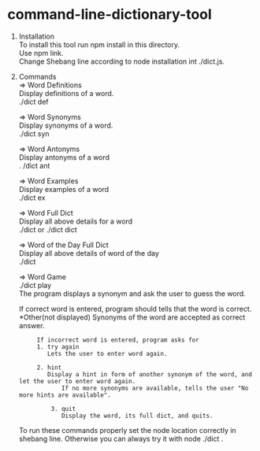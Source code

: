 # command-line-dictionary-tool

1. Installation <br/>
    To install this tool run npm install in this directory. <br/>
    Use npm link.<br/>
    Change Shebang line according to node installation int ./dict.js.<br/>
   
2. Commands <br/>
 	=> Word Definitions<br/>
	  Display definitions of a word. <br/>
	  ./dict def <word><br/>

	=> Word Synonyms<br/>
	  Display synonyms of a word. <br/>
	  ./dict syn <word><br/>
    
	=> Word Antonyms<br/>
	  Display antonyms of a word<br/>
	  . /dict ant <word><br/>

 	=> Word Examples<br/>
	  Display examples of a word<br/>
	  ./dict ex <word><br/>

 	=> Word Full Dict<br/>
	  Display all above details for a word<br/>
	  ./dict <word> or ./dict dict <word><br/>

	=> Word of the Day Full Dict<br/>
	  Display all above details of word of the day<br/>
	  ./dict <br/>

	=> Word Game<br/>
	  ./dict play<br/>
	  The program displays a synonym and ask the user to guess the word.<br/>

	  If correct word is entered, program should tells that the word is correct.<br/>
	  *Other(not displayed) Synonyms of the word are accepted as correct answer.<br/>
	  
    		If incorrect word is entered, program asks for
			1. try again
			   Lets the user to enter word again.

		  	2. hint
			   Display a hint in form of another synonym of the word, and let the user to enter word again.
        		   If no more synonyms are available, tells the user "No more hints are available".
		
      		  	3. quit
		           Display the word, its full dict, and quits.
   
   To run these commands properly set the node location correctly in shebang line. 
   Otherwise you can always try it with node ./dict <command> <word>.
   
